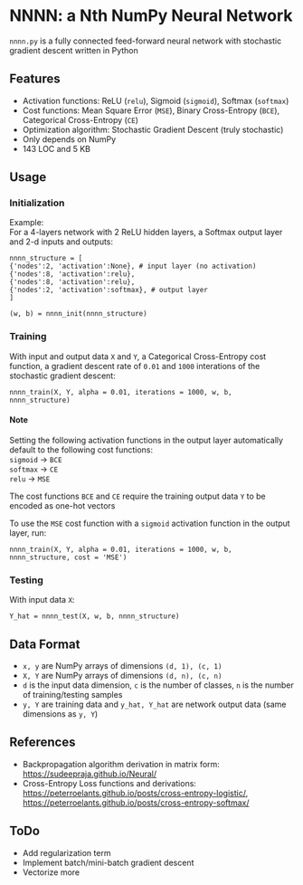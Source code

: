 # NNNN: a Nth NumPy Neural Network

`nnnn.py` is a fully connected feed-forward neural network with stochastic gradient descent written in Python

## Features

* Activation functions: ReLU (`relu`), Sigmoid (`sigmoid`), Softmax (`softmax`)
* Cost functions: Mean Square Error (`MSE`), Binary Cross-Entropy (`BCE`), Categorical Cross-Entropy (`CE`)
* Optimization algorithm: Stochastic Gradient Descent (truly stochastic)
* Only depends on NumPy
* 143 LOC and 5 KB

## Usage

### Initialization

Example:  
For a 4-layers network with 2 ReLU hidden layers, a Softmax output layer and 2-d inputs and outputs:

```
nnnn_structure = [
{'nodes':2, 'activation':None}, # input layer (no activation)
{'nodes':8, 'activation':relu},
{'nodes':8, 'activation':relu},
{'nodes':2, 'activation':softmax}, # output layer
]

(w, b) = nnnn_init(nnnn_structure)
```

### Training

With input and output data `X` and `Y`, a Categorical Cross-Entropy cost function, a gradient descent rate of `0.01` and `1000` interations of the stochastic gradient descent:

```
nnnn_train(X, Y, alpha = 0.01, iterations = 1000, w, b, nnnn_structure)
```

#### Note

Setting the following activation functions in the output layer automatically default to the following cost functions:  
`sigmoid` → `BCE`  
`softmax` → `CE`  
`relu` → `MSE`

The cost functions `BCE` and `CE` require the training output data `Y` to be encoded as one-hot vectors

To use the `MSE` cost function with a `sigmoid` activation function in the output layer, run:

```
nnnn_train(X, Y, alpha = 0.01, iterations = 1000, w, b, nnnn_structure, cost = 'MSE')
```

### Testing

With input data `X`:

```
Y_hat = nnnn_test(X, w, b, nnnn_structure)
```

## Data Format

* `x, y` are NumPy arrays of dimensions `(d, 1), (c, 1)`
* `X, Y` are NumPy arrays of dimensions `(d, n), (c, n)`
* `d` is the input data dimension, `c` is the number of classes, `n` is the number of training/testing samples
* `y, Y` are training data and `y_hat, Y_hat` are network output data (same dimensions as `y, Y`)

## References

* Backpropagation algorithm derivation in matrix form: https://sudeepraja.github.io/Neural/
* Cross-Entropy Loss functions and derivations: https://peterroelants.github.io/posts/cross-entropy-logistic/, https://peterroelants.github.io/posts/cross-entropy-softmax/

## ToDo

* Add regularization term
* Implement batch/mini-batch gradient descent
* Vectorize more
